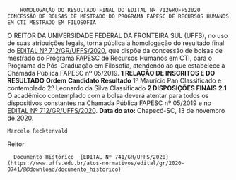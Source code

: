         HOMOLOGAÇÃO DO RESULTADO FINAL DO EDITAL Nº 712GRUFFS2020 CONCESSÃO DE BOLSAS DE MESTRADO DO PROGRAMA FAPESC DE RECURSOS HUMANOS EM CTI MESTRADO EM FILOSOFIA  

 O REITOR  DA UNIVERSIDADE FEDERAL DA FRONTEIRA SUL (UFFS), no uso de suas atribuições legais, torna pública a homologação do resultado final do [EDITAL Nº 712/GR/UFFS/2020](https://www.uffs.edu.br/atos-normativos/edital/gr/2020-0712), que dispõe da concessão de bolsas de mestrado do Programa FAPESC de Recursos Humanos em CTI, para o Programa de Pós-Graduação em Filosofia, atendendo ao que estabelece a Chamada Pública FAPESC nº 05/2019.     **1 RELAÇÃO DE INSCRITOS E DO RESULTADO**      **Ordem**     **Candidato**     **Resultado**      1º    Maurício Pan   Classificado e contemplado     2º    Leonardo da Silva   Classificado        **2 DISPOSIÇÕES FINAIS**   **2.1**  O acadêmico contemplado com a bolsa deverá atentar para todos os dispositivos constantes na Chamada Pública FAPESC nº 05/2019 e no [EDITAL Nº 712/GR/UFFS/2020](https://www.uffs.edu.br/atos-normativos/edital/gr/2020-0712).        **Data do ato:** Chapecó-SC, 13 de novembro de 2020.   
 

    Marcelo Recktenvald   
 Reitor 

      Documento Histórico  [EDITAL Nº 741/GR/UFFS/2020](https://www.uffs.edu.br/atos-normativos/edital/gr/2020-0741/@@download/documento_historico)     
      